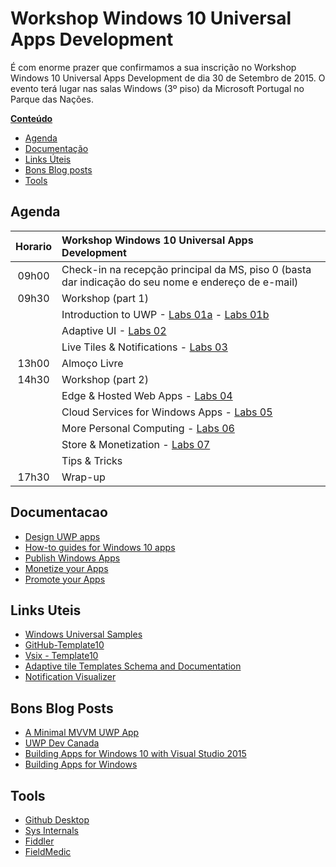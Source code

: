 # Workshop Windows 10 Universal Apps Development

É com enorme prazer que confirmamos a sua inscrição no Workshop Windows 10 Universal Apps Development de dia 30 de Setembro de 2015. O evento terá lugar nas salas Windows (3º piso) da Microsoft Portugal no Parque das Nações.

**[Conteúdo](#gitlab-flavored-markdown-gfm)**

* [Agenda](#agenda)
* [Documentação](#documentacao)
* [Links Úteis](#links-uteis)
* [Bons Blog posts](#bons-blog-posts)
* [Tools](#tools)

## Agenda
| Horario | Workshop Windows 10 Universal Apps Development |
| :--------: | :-------- |
| 09h00 | Check-in na recepção principal da MS, piso 0 (basta dar indicação do seu nome e endereço de e-mail)   |
| 09h30 | Workshop (part 1)  |
|  | Introduction to UWP - [Labs 01a](https://github.com/DXPortugal/WinDevWorkshop/blob/master/HOLs/Lab%2001a%20-%20Hello%20UWP%20World/Lab%20-%20Hello%20UWP%20World.docx) - [Labs 01b](https://github.com/DXPortugal/WinDevWorkshop/blob/master/HOLs/Lab%2001b%20-%20Handling%20Navigation%20and%20Back/Lab%20-%20Handling%20Navigation%20and%20Back.docx?raw=true) |
|  | Adaptive UI - [Labs 02](https://github.com/DXPortugal/WinDevWorkshop/blob/master/HOLs/Lab%2002%20-%20Adaptive%20UI/Lab%20-%20Building%20an%20Adaptive%20UI.docx?raw=true)  |
|  | Live Tiles & Notifications - [Labs 03](https://github.com/DXPortugal/WinDevWorkshop/blob/master/HOLs/Lab%2003%20-%20Live%20Tiles%20and%20Notifications/Lab%20-%20Live%20Tiles%20and%20Notifications%20(v1).docx?raw=true) |
| 13h00  | Almoço Livre  |
| 14h30  | Workshop (part 2)  |
|  | Edge & Hosted Web Apps - [Labs 04](https://github.com/DXPortugal/WinDevWorkshop/blob/master/HOLs/Lab%2004%20-%20Hosted%20Web%20Apps/Lab%20-%20Hosted%20Web%20Apps.docx?raw=true) |
|  | Cloud Services for Windows Apps - [Labs 05](https://github.com/DXPortugal/WinDevWorkshop/blob/master/HOLs/Lab%2005%20-%20Cloud%20Enabling%20Your%20App/Lab%20-%20Azure%20Mobile%20Apps.docx?raw=true) |
|  | More Personal Computing - [Labs 06](https://github.com/DXPortugal/WinDevWorkshop/blob/master/HOLs/Lab%2006a%20-%20Speech%20Commands/Lab%20-%20Launching%20Apps%20with%20Speech%20Commands.docx?raw=true) |
|  | Store & Monetization - [Labs 07](https://github.com/DXPortugal/WinDevWorkshop/blob/master/HOLs/Lab%2007a%20-%20Adding%20Advertisements/Lab%20-%20Integrating%20Ads.docx?raw=true) |
|  | Tips & Tricks  |
| 17h30  | Wrap-up  |

## Documentacao

* [Design UWP apps](https://dev.windows.com/en-us/design)
* [How-to guides for Windows 10 apps](https://msdn.microsoft.com/library/windows/apps/xaml/mt244352.aspx)
* [Publish Windows Apps](https://dev.windows.com/en-us/publish)
* [Monetize your Apps](https://dev.windows.com/en-us/monetize)
* [Promote your Apps](https://dev.windows.com/en-us/store-promotion)

## Links Uteis
* [Windows Universal Samples](https://github.com/Microsoft/Windows-universal-samples/)
* [GitHub-Template10](https://github.com/Windows-XAML/Template10/)
* [Vsix - Template10](https://visualstudiogallery.msdn.microsoft.com/60bb885a-44e9-4cbf-a380-270803b3f6e5)
* [Adaptive tile Templates Schema and Documentation](http://blogs.msdn.com/b/tiles_and_toasts/archive/2015/06/30/adaptive-tile-templates-schema-and-documentation.aspx)
* [Notification Visualizer](https://www.microsoft.com/en-us/store/apps/notifications-visualizer/9nblggh5xsl1)

## Bons Blog Posts
* [A Minimal MVVM UWP App](http://blogs.msdn.com/b/johnshews_blog/archive/2015/09/09/a-minimal-mvvm-uwp-app.aspx) 
* [UWP Dev Canada](http://blogs.msdn.com/b/cdndevs/archive/tags/windows+10/)
* [Building Apps for Windows 10 with Visual Studio 2015](http://blogs.msdn.com/b/somasegar/archive/2015/07/29/building-apps-for-windows-10-with-visual-studio-2015.aspx)
* [Building Apps for Windows ](https://blogs.windows.com/buildingapps/)

## Tools
* [Github Desktop](https://desktop.github.com/)
* [Sys Internals](https://technet.microsoft.com/en-us/sysinternals/bb545021.aspx)
* [Fiddler](http://www.telerik.com/fiddler)
* [FieldMedic](https://www.microsoft.com/en-us/store/apps/field-medic/9wzdncrfjb82)
